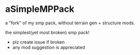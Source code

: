 # aSimpleMPPack

a "fork" of my smp pack, without terrain gen + structure mods.

the simplest(yet most broken) smp pack!
- plz create issue if broken
- any mod suggestion is appreciated
